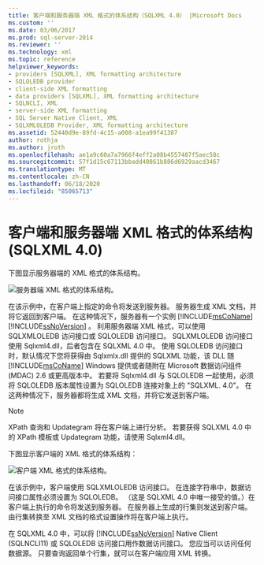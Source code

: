 ```yaml
---
title: 客户端和服务器端 XML 格式的体系结构（SQLXML 4.0） |Microsoft Docs
ms.custom: ''
ms.date: 03/06/2017
ms.prod: sql-server-2014
ms.reviewer: ''
ms.technology: xml
ms.topic: reference
helpviewer_keywords:
- providers [SQLXML], XML formatting architecture
- SQLOLEDB provider
- client-side XML formatting
- data providers [SQLXML], XML formatting architecture
- SQLNCLI, XML
- server-side XML formatting
- SQL Server Native Client, XML
- SQLXMLOLEDB Provider, XML formatting architecture
ms.assetid: 52440d9e-89fd-4c15-a008-a1ea99f41387
author: rothja
ms.author: jroth
ms.openlocfilehash: ae1a9c60a7a7966f4eff2a08b4557487f5aec58c
ms.sourcegitcommit: 57f1d15c67113bbadd40861b886d6929aacd3467
ms.translationtype: MT
ms.contentlocale: zh-CN
ms.lasthandoff: 06/18/2020
ms.locfileid: "85065713"
---
```

# <a name="architecture-of-client-side-and-server-side-xml-formatting-sqlxml-40"></a>客户端和服务器端 XML 格式的体系结构 (SQLXML 4.0)
  下图显示服务器端的 XML 格式的体系结构。  
  
 ![服务器端 XML 格式的体系结构。](../../../database-engine/dev-guide/media/serversidexml.gif "服务器端 XML 格式的体系结构。")  
  
 在该示例中，在客户端上指定的命令将发送到服务器。 服务器生成 XML 文档，并将它返回到客户端。 在这种情况下，服务器有一个实例 [!INCLUDE[msCoName](../../../includes/msconame-md.md)] [!INCLUDE[ssNoVersion](../../../includes/ssnoversion-md.md)] 。 利用服务器端 XML 格式，可以使用 SQLXMLOLEDB 访问接口或 SQLOLEDB 访问接口。  SQLXMLOLEDB 访问接口使用 Sqlxml4.dll，后者包含在 SQLXML 4.0 中。 使用 SQLOLEDB 访问接口时，默认情况下您将获得由 Sqlxmlx.dll 提供的 SQLXML 功能，该 DLL 随 [!INCLUDE[msCoName](../../../includes/msconame-md.md)] Windows 提供或者随附在 Microsoft 数据访问组件 (MDAC) 2.6 或更高版本中。 若要将 Sqlxml4.dll 与 SQLOLEDB 一起使用，必须将 SQLOLEDB 版本属性设置为 SQLOLEDB 连接对象上的 "SQLXML. 4.0"。 在这两种情况下，服务器都将生成 XML 文档，并将它发送到客户端。  
  
> [!NOTE]  
>  XPath 查询和 Updategram 将在客户端上进行分析。 若要获得 SQLXML 4.0 中的 XPath 模板或 Updategram 功能，请使用 Sqlxml4.dll。  
  
 下图显示客户端的 XML 格式的体系结构：  
  
 ![客户端 XML 格式的体系结构。](../../../database-engine/dev-guide/media/clientsidexml.gif "客户端 XML 格式的体系结构。")  
  
 在该示例中，客户端使用 SQLXMLOLEDB 访问接口。 在连接字符串中，数据访问接口属性必须设置为 SQLOLEDB。 （这是 SQLXML 4.0 中唯一接受的值。）在客户端上执行的命令将发送到服务器。 在服务器上生成的行集则发送到客户端。 由行集转换至 XML 文档的格式设置操作将在客户端上执行。  
  
 在 SQLXML 4.0 中，可以将 [!INCLUDE[ssNoVersion](../../../includes/ssnoversion-md.md)] Native Client (SQLNCLI11) 或 SQLOLEDB 访问接口用作数据访问接口。 您应当可以访问任何数据源。 只要查询返回单个行集，就可以在客户端应用 XML 转换。  
  
  
